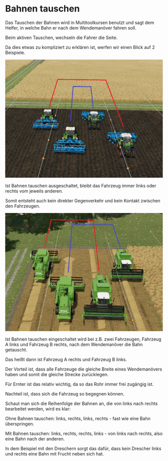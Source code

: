 # Bahnen tauschen

  
  
Das Tauschen der Bahnen wird in Multitoolkursen benutzt und sagt dem Helfer, in welche Bahn er nach dem Wendemanöver fahren soll.  
  
Beim aktiven Tauschen, wechseln die Fahrer die Seite.  
  
Da dies etwas zu kompliziert zu erklären ist, werfen wir einen Blick auf 2 Beispiele.  
  


![Image](../assets/images/regularchange_0_0_1020_765.png)

  
  
Ist Bahnen tauschen ausgeschaltet, bleibt das Fahrzeug immer links oder rechts vom jeweils anderen.  
  
Somit entsteht auch kein direkter Gegenverkehr und kein Kontakt zwischen den Fahrzeugen.  
  


![Image](../assets/images/symetricchange_0_0_1020_765.png)

  
  
Ist Bahnen tauschen eingeschaltet wird bei z.B. zwei Fahrzeugen, Fahrzeug A links und Fahrzeug B rechts, nach dem Wendemanöver die Bahn getauscht.  
  
Das heißt dann ist Fahrzeug A rechts und Fahrzeug B links.  
  
Der Vorteil ist, dass alle Fahrzeuge die gleiche Breite eines Wendemanövers haben und somit die gleiche Strecke zurücklegen.  
  
Für Ernter ist das relativ wichtig, da so das Rohr immer frei zugängig ist.  
  
Nachteil ist, dass sich die Fahrzeug so begegnen können.  
  
  
  
Schaut man sich die Reihenfolge der Bahnen an, die von links nach rechts bearbeitet werden, wird es klar:  
  
Ohne Bahnen tauschen: links, rechts, links, rechts - fast wie eine Bahn überspringen.  
  
Mit Bahnen tauschen: links, rechts, rechts, links - von links nach rechts, also eine Bahn nach der anderen.  
  
In dem Beispiel mit den Dreschern sorgt das dafür, dass kein Drescher links und rechts eine Bahn mit Frucht neben sich hat.  
  



